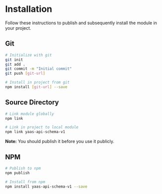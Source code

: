 # Installation

Follow these instructions to publish and subsequently install the module in your project.

## Git

```bash
# Initialize with git
git init
git add .
git commit -m "Initial commit"
git push [git-url]

# Install in project from git
npm install [git-url] --save
```

## Source Directory

```bash
# Link module globally
npm link

# Link in project to local module
npm link yaas-api-schema-v1
```

**Note:** You should publish it before you use it publicly.

## NPM

```bash
# Publish to npm
npm publish

# Install from npm
npm install yaas-api-schema-v1 --save
```
